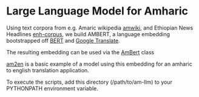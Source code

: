 # Large Language Model for Amharic

Using text corpora from e.g. Amaric wikipedia [amwiki](amwiki), and
Ethiopian News Headlines [enh-corpus](enh-corpus), we build AMBERT, a language
embedding bootstrapped off
[BERT](https://github.com/google-research/bert) and [Google Translate](https://cloud.google.com/python/docs/reference/translate/latest/client).

The resulting embedding can be used via the [AmBert](embedding/ambert_embedding.py) class

[am2en](models/am2en.py) is a basic example of a model using this
embedding for an amharic to english translation application.

To execute the scripts, add this directory (/path/to/am-llm) to your PYTHONPATH
environment variable.
